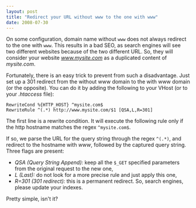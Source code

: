 ```yaml
---
layout: post
title: "Redirect your URL without www to the one with www"
date: 2008-07-30
---
```


On some configuration, domain name without `www` does not always redirect to the one with `www`. This results in a bad SEO, as search engines will see two different websites because of the two different URL. So, they will consider your website _www.mysite.com_ as a duplicated content of _mysite.com_.

Fortunately, there is an easy trick to prevent from such a disadvantage. Just set up a 301 redirect from the without www domain to the with www domain (or the opposite). You can do it by adding the following to your VHost (or to your _.htaccess_ file):

``` text
RewriteCond %{HTTP_HOST} ^mysite.com$
RewriteRule ^(.*) http://www.mysite.com/$1 [QSA,L,R=301]
```

The first line is a rewrite condition. It will execute the following rule only if the http hostname matches the regex `^mysite.com$`.

If so, we parse the URL for the query string through the regex `^(.*)`, and redirect to the hostname with _www_, followed by the captured query string. Three flags are present:

* *QSA (Query String Append):* keep all the `$_GET` specified parameters from the original request to the new one,
* *L (Last):* do not look for a more precise rule and just apply this one,
* *R=301 (301 redirect):* this is a permanent redirect. So, search engines, please update your indexes.

Pretty simple, isn't it?
